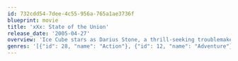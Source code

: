 ```yaml
---
id: 732cdd54-7dee-4c55-956a-765a1ae3736f
blueprint: movie
title: 'xXx: State of the Union'
release_date: '2005-04-27'
overview: 'Ice Cube stars as Darius Stone, a thrill-seeking troublemaker whose criminal record and extreme sports obsession make him the perfect candidate to be the newest XXX agent. He must save the U.S. government from a deadly conspiracy led by five-star general and Secretary of Defense George Deckert (played by Willem Dafoe).'
genres: '[{"id": 28, "name": "Action"}, {"id": 12, "name": "Adventure"}, {"id": 80, "name": "Crime"}, {"id": 18, "name": "Drama"}, {"id": 9648, "name": "Mystery"}, {"id": 53, "name": "Thriller"}]'
---
```

